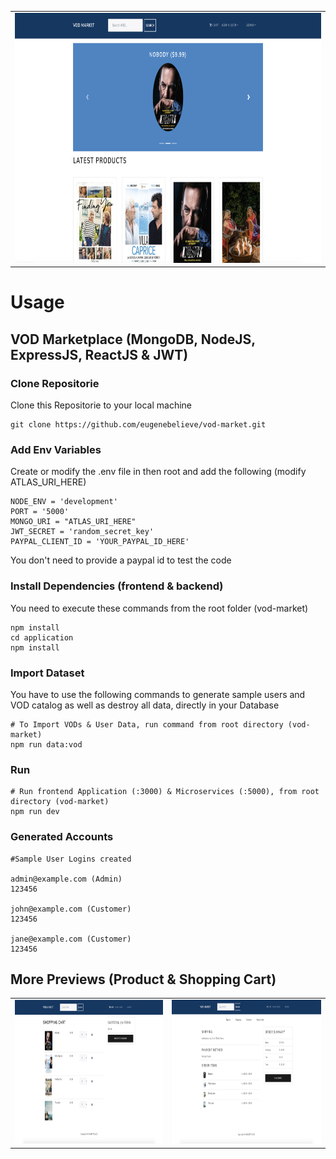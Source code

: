 <table><tr><td><img src="application/public/images/vod.png" alt="dashboard" height="400"></td></tr></table>

# Usage

## VOD Marketplace (MongoDB, NodeJS, ExpressJS, ReactJS & JWT)

### Clone Repositorie

Clone this Repositorie to your local machine

```
git clone https://github.com/eugenebelieve/vod-market.git
```

### Add Env Variables

Create or modify the .env file in then root and add the following (modify ATLAS_URI_HERE)

```
NODE_ENV = 'development'
PORT = '5000'
MONGO_URI = "ATLAS_URI_HERE"
JWT_SECRET = 'random_secret_key'
PAYPAL_CLIENT_ID = 'YOUR_PAYPAL_ID_HERE'
```

You don't need to provide a paypal id to test the code

### Install Dependencies (frontend & backend)

You need to execute these commands from the root folder (vod-market)

```
npm install
cd application
npm install
```

### Import Dataset

You have to use the following commands to generate sample users and VOD catalog as well as destroy all data, directly in your Database

```
# To Import VODs & User Data, run command from root directory (vod-market)
npm run data:vod

```

### Run

```
# Run frontend Application (:3000) & Microservices (:5000), from root directory (vod-market)
npm run dev
```

### Generated Accounts

```
#Sample User Logins created

admin@example.com (Admin)
123456

john@example.com (Customer)
123456

jane@example.com (Customer)
123456
```

## More Previews (Product & Shopping Cart)

<table>
<tr>
    <td><img src="application/public/images/vod2.png" alt="dashboard" height="230"></td>
    <td><img src="application/public/images/vod3.png" alt="dashboard" height="230"></td>
</tr>
</table>
